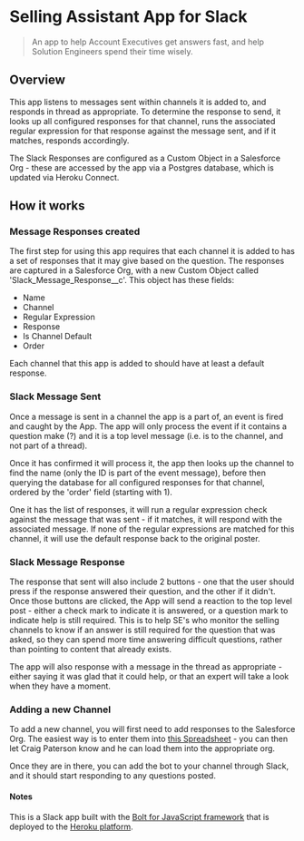 # Selling Assistant App for Slack

> An app to help Account Executives get answers fast, and help Solution Engineers spend their time wisely.

## Overview

This app listens to messages sent within channels it is added to, and responds in thread as appropriate. To determine the response to send, it looks up all configured responses for that channel, runs the associated regular expression for that response against the message sent, and if it matches, responds accordingly.

The Slack Responses are configured as a Custom Object in a Salesforce Org - these are accessed by the app via a Postgres database, which is updated via Heroku Connect.

## How it works

### Message Responses created

The first step for using this app requires that each channel it is added to has a set of responses that it may give based on the question. The responses are captured in a Salesforce Org, with a new Custom Object called 'Slack_Message_Response__c'. 
This object has these fields:
- Name
- Channel
- Regular Expression
- Response
- Is Channel Default
- Order

Each channel that this app is added to should have at least a default response. 

### Slack Message Sent

Once a message is sent in a channel the app is a part of, an event is fired and caught by the App. The app will only process the event if it contains a question make (?) and it is a top level message (i.e. is to the channel, and not part of a thread). 

Once it has confirmed it will process it, the app then looks up the channel to find the name (only the ID is part of the event message), before then querying the database for all configured responses for that channel, ordered by the 'order' field (starting with 1).

One it has the list of responses, it will run a regular expression check against the message that was sent - if it matches, it will respond with the associated message. If none of the regular expressions are matched for this channel, it will use the default response back to the original poster.


### Slack Message Response

The response that sent will also include 2 buttons - one that the user should press if the response answered their question, and the other if it didn't. Once those buttons are clicked, the App will send a reaction to the top level post - either a check mark to indicate it is answered, or a question mark to indicate help is still required. This is to help SE's who monitor the selling channels to know if an answer is still required for the question that was asked, so they can spend more time answering difficult questions, rather than pointing to content that already exists.

The app will also response with a message in the thread as appropriate - either saying it was glad that it could help, or that an expert will take a look when they have a moment.

### Adding a new Channel

To add a new channel, you will first need to add responses to the Salesforce Org. The easiest way is to enter them into [this Spreadsheet][3] - you can then let Craig Paterson know and he can load them into the appropriate org.

Once they are in there, you can add the bot to your channel through Slack, and it should start responding to any questions posted. 






#### Notes
This is a Slack app built with the [Bolt for JavaScript framework][1] that is deployed to the [Heroku platform][2].

[1]: https://slack.dev/bolt-js/
[2]: https://heroku.com/
[3]: https://docs.google.com/spreadsheets/d/1euE3hOFdM6R2rd57g3Gjo_b-oewtctE_LcPvOrMn3Z0/edit#gid=0
